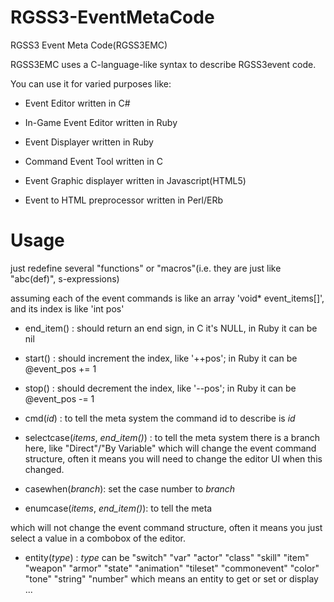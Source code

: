 RGSS3-EventMetaCode
===================

RGSS3 Event Meta Code(RGSS3EMC)

RGSS3EMC uses a C-language-like syntax to describe RGSS3event code.

You can use it for varied purposes like:

 - Event Editor written in C#

 - In-Game Event Editor written in Ruby

 - Event Displayer written in Ruby
 
 - Command Event Tool written in C

 - Event Graphic displayer written in Javascript(HTML5)
 
 - Event to HTML preprocessor written in Perl/ERb


Usage
=====

just redefine several "functions" or "macros"(i.e. they are just like "abc(def)", s-expressions)

assuming each of the event commands is like an array 'void* event_items[]', and its index is like 'int pos'

 - end_item() : should return an end sign, in C it's NULL, in Ruby it can be nil
 - start()    : should increment the index, like '++pos'; in Ruby it can be @event_pos += 1
 - stop()     : should decrement the index, like '--pos'; in Ruby it can be @event_pos -= 1
 - cmd(*id*)    : to tell the meta system the command id to describe is *id*
 
 - selectcase(*items*, *end_item()*) : to tell the meta system there is a branch here, like "Direct"/"By Variable" 
 which will change the event command structure, often it means you will need to change the editor UI when this changed.
 - casewhen(*branch*): set the case number to *branch*

 - enumcase(*items*, *end_item()*): to tell the meta
 
which will not change the event command structure, often it means you just select a value in a combobox of the editor.

 - entity(*type*) : *type* can be 
    "switch" "var" "actor" "class" "skill" "item" "weapon" "armor" "state" "animation" "tileset" "commonevent"
    "color" "tone" "string" "number"
   which means an entity to get or set or display ...
 

